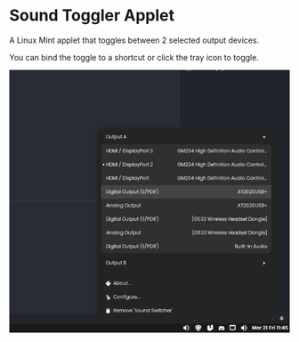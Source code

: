 # Sound Toggler Applet

A Linux Mint applet that toggles between 2 selected output devices.

You can bind the toggle to a shortcut or click the tray icon to toggle.

![](docs/screenshot.png)
